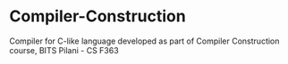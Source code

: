 # Compiler-Construction
Compiler for C-like language developed as part of Compiler Construction course, BITS Pilani - CS F363
